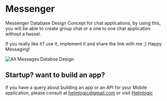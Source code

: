 # Messenger

Messenger Database Design Concept for chat applications, by using this, you will be able to create group chat or a  one to one chat application without a hassel. 

If you really like it? use it, implement it and share the link with me ;) Happy Messaging!

![Alt Messages Databse Design](https://github.com/eyoosuf/Messenger/blob/master/Messenger.png)


## Startup? want to build an app? 
If you have a query about building an app or an API for your Mobile application, please consult at helmlogic@gmail.com or visit [Helmlogic](http://helmlogic.com "Helmlogic")